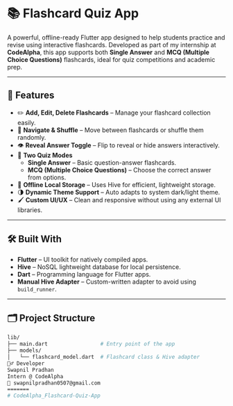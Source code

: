 # 📚 Flashcard Quiz App

A powerful, offline-ready Flutter app designed to help students practice and revise using interactive flashcards. Developed as part of my internship at **CodeAlpha**, this app supports both **Single Answer** and **MCQ (Multiple Choice Questions)** flashcards, ideal for quiz competitions and academic prep.

---

## 🚀 Features

- ✏️ **Add, Edit, Delete Flashcards** – Manage your flashcard collection easily.
- 🔄 **Navigate & Shuffle** – Move between flashcards or shuffle them randomly.
- 👁️ **Reveal Answer Toggle** – Flip to reveal or hide answers interactively.
- 🧠 **Two Quiz Modes**
  - **Single Answer** – Basic question-answer flashcards.
  - **MCQ (Multiple Choice Questions)** – Choose the correct answer from options.
- 💾 **Offline Local Storage** – Uses Hive for efficient, lightweight storage.
- 🌗 **Dynamic Theme Support** – Auto adapts to system dark/light theme.
- 🖌️ **Custom UI/UX** – Clean and responsive without using any external UI libraries.

---

## 🛠️ Built With

- **Flutter** – UI toolkit for natively compiled apps.
- **Hive** – NoSQL lightweight database for local persistence.
- **Dart** – Programming language for Flutter apps.
- **Manual Hive Adapter** – Custom-written adapter to avoid using `build_runner`.

---

## 🗂️ Project Structure

```bash
lib/
├── main.dart                 # Entry point of the app
├── models/
│   └── flashcard_model.dart  # Flashcard class & Hive adapter
🙋‍♂️ Developer
Swapnil Pradhan
Intern @ CodeAlpha
📧 swapnilpradhan0507@gmail.com
=======
# CodeAlpha_Flashcard-Quiz-App

